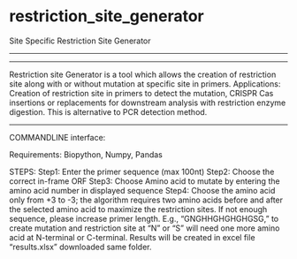 # restriction_site_generator
Site Specific Restriction Site Generator

********************************************************************



*************************************************************************
Restriction site Generator is a tool which allows the creation of restriction site along with or without mutation at specific site in primers. 
Applications: Creation of restriction site in primers to detect the mutation, CRISPR Cas insertions or replacements for downstream analysis with restriction enzyme digestion. This is alternative to PCR detection method. 

*********************************************************************
COMMANDLINE interface:


Requirements: 
Biopython,
Numpy,
Pandas


STEPS:
Step1: Enter the primer sequence (max 100nt)
Step2: Choose the correct in-frame ORF
Step3: Choose Amino acid to mutate by entering the amino acid number in displayed sequence 
Step4: Choose the amino acid only from +3 to -3; the algorithm requires two amino acids before and after the selected amino acid to maximize the restriction sites. If not enough sequence, please increase primer length. E.g., “GNGHHGHGHGHGSG,” to create mutation and restriction site at “N” or “S” will need one more amino acid at N-terminal or C-terminal.
Results will be created in excel file “results.xlsx” downloaded same folder. 
